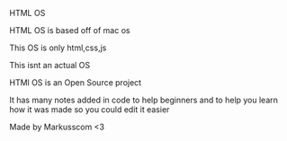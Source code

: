 HTML OS

HTML OS is based off of mac os

This OS is only html,css,js

This isnt an actual OS

HTMl OS is an Open Source project

It has many notes added in code to help beginners and to help you learn how it was made so you could edit it easier

Made by Markusscom <3
 
